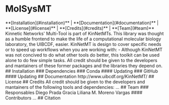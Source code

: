 # MolSysMT

<!---
[![Anaconda Cloud Badge](https://anaconda.org/uibcdf/kinnetmt/badges/version.svg)](https://anaconda.org/uibcdf/kinnetmt)
[![Anaconda Cloud Downloads](https://anaconda.org/uibcdf/kinnetmt/badges/downloads.svg)](https://anaconda.org/uibcdf/kinnetmt)
[![DOI](https://zenodo.org/badge/130507248.svg)](https://zenodo.org/badge/latestdoi/130507248)
--!>

**[Installation](#installation)** |
**[Documentation](#documentation)** |
**[License](#license)** |
**[Credits](#credits)** |
**[Team](#team)**


Kinnetic Networks' Multi-Tool

is part of KinNetMTs.


This library was thought as a humble frontend to make the life of a computational molecular biology laboratory, the UIBCDF,  easier. 
KinNetMT is design to cover specific needs or to speed up workflows when you are working with:

-

Although KinNetMT was not concived to do what other tools do better, this
toolkit can be used alone to do few simple tasks.

All credit should be given to the developers and mantainers of these former packages and the libraries they depend on.


## Installation

### Dependencies

### Conda

#### Updating

### GitHub

#### Updating

## Documentation

http://www.uibcdf.org/KinNetMT/

## License

## Credits

All credit should be given to the developers and mantainers of the following tools and dependencies:

...

## Team

### Responsables

Diego Prada Gracia
Liliana M. Moreno Vargas

#### Contributors
...

## Citation

<!---
Last version DOI:
[![DOI](https://zenodo.org/badge/130507248.svg)](https://zenodo.org/badge/latestdoi/130507248)
Cite all versions? You can cite all versions by using the following DOI. This DOI represents all versions, and will always resolve to the latest one
[![DOI](https://zenodo.org/badge/DOI/10.5281/zenodo.1298752.svg)](https://doi.org/10.5281/zenodo.1298752)
--!>
